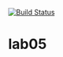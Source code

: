 [![Build Status](https://travis-ci.org/antonMeln/lab05.svg?branch=master)](https://travis-ci.org/antonMeln/lab05)
# lab05
